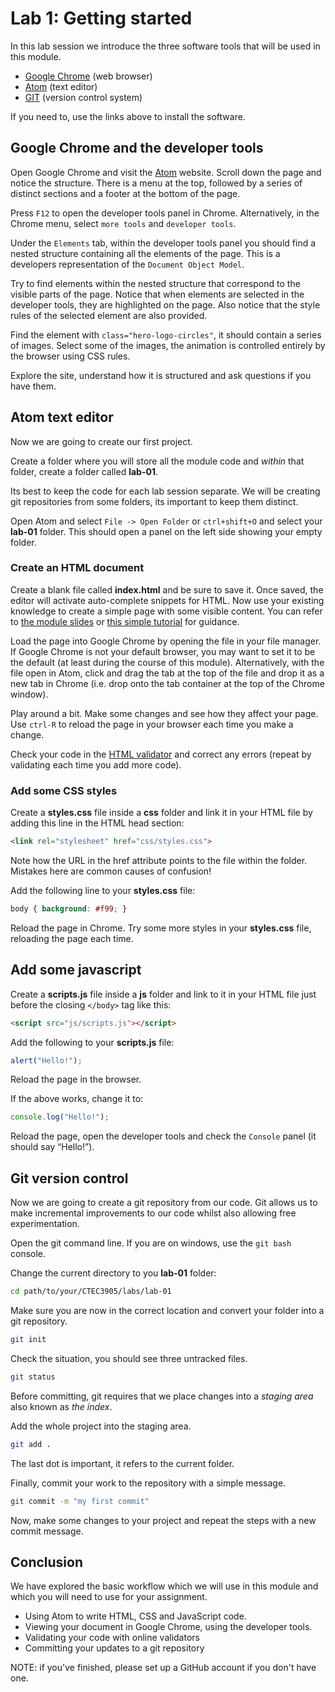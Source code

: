 # Lab 1: Getting started

In this lab session we introduce the three software tools that will be used in this module.

- [Google Chrome](https://www.google.com/intl/en_uk/chrome/) (web browser)
- [Atom](https://atom.io/) (text editor)
- [GIT](http://git-scm.com/) (version control system)

If you need to, use the links above to install the software.

## Google Chrome and the developer tools

Open Google Chrome and visit the [Atom](https://atom.io/) website.
Scroll down the page and notice the structure.
There is a menu at the top, followed by a series of distinct sections and a footer at the bottom of the page.

Press `F12` to open the developer tools panel in Chrome.
Alternatively, in the Chrome menu, select `more tools` and `developer tools`.

Under the `Elements` tab, within the developer tools panel you should find a nested structure containing all the elements of the page.
This is a developers representation of the `Document Object Model`.

Try to find elements within the nested structure that correspond to the visible parts of the page.
Notice that when elements are selected in the developer tools, they are highlighted on the page.
Also notice that the style rules of the selected element are also provided.

Find the element with `class="hero-logo-circles"`, it should contain a series of images.
Select some of the images, the animation is controlled entirely by the browser using CSS rules.

Explore the site, understand how it is structured and ask questions if you have them.

## Atom text editor

Now we are going to create our first project.

Create a folder where you will store all the module code and *within* that folder, create a folder called **lab-01**.

Its best to keep the code for each lab session separate.
We will be creating git repositories from some folders, its important to keep them distinct.

Open Atom and select `File -> Open Folder` or `ctrl+shift+O` and select your **lab-01** folder.
This should open a panel on the left side showing your empty folder.

### Create an HTML document

Create a blank file called **index.html** and be sure to save it.
Once saved, the editor will activate auto-complete snippets for HTML.
Now use your existing knowledge to create a simple page with some visible content.
You can refer to [the module slides](https://ctec3905-2020-21.github.io/splash/?file=html.md&slide=3) or [this simple tutorial](https://www.w3schools.com/html/html5_intro.asp) for guidance.

Load the page into Google Chrome by opening the file in your file manager.
If Google Chrome is not your default browser, you may want to set it to be the default (at least during the course of this module).
Alternatively, with the file open in Atom, click and drag the tab at the top of the file and drop it as a new tab in Chrome (i.e. drop onto the tab container at the top of the Chrome window).

Play around a bit.
Make some changes and see how they affect your page.
Use `ctrl-R` to reload the page in your browser each time you make a change.

Check your code in the [HTML validator](https://validator.w3.org/) and correct any errors (repeat by validating each time you add more code).

### Add some CSS styles

Create a **styles.css** file inside a **css** folder and link it in your HTML file by adding this line in the HTML head section:
```html
<link rel="stylesheet" href="css/styles.css">
```

Note how the URL in the href attribute points to the file within the folder.
Mistakes here are common causes of confusion!

Add the following line to your **styles.css** file:

```css
body { background: #f99; }
```

Reload the page in Chrome.
Try some more styles in your **styles.css** file, reloading the page each time.

## Add some javascript

Create a **scripts.js** file inside a **js** folder and link to it in your HTML file just before the closing `</body>` tag like this:

```html
<script src="js/scripts.js"></script>
```

Add the following to your **scripts.js** file:

```js
alert("Hello!");
```

Reload the page in the browser.

If the above works, change it to:

```js
console.log("Hello!");
```

Reload the page, open the developer tools and check the `Console` panel (it should say “Hello!”).

## Git version control

Now we are going to create a git repository from our code.
Git allows us to make incremental improvements to our code whilst also allowing free experimentation.

Open the git command line.
If you are on windows, use the `git bash` console.

Change the current directory to you **lab-01** folder:

```bash
cd path/to/your/CTEC3905/labs/lab-01

```

Make sure you are now in the correct location and convert your folder into a git repository.

```bash
git init
```

Check the situation, you should see three untracked files.

```bash
git status
```

Before committing, git requires that we place changes into a *staging area* also known as *the index*.

Add the whole project into the staging area.

```bash
git add .
```

The last dot is important, it refers to the current folder.

Finally, commit your work to the repository with a simple message.

```bash
git commit -m "my first commit"
```

Now, make some changes to your project and repeat the steps with a new commit message.

## Conclusion

We have explored the basic workflow which we will use in this module and which you will need to use for your assignment.

- Using Atom to write HTML, CSS and JavaScript code.
- Viewing your document in Google Chrome, using the developer tools.
- Validating your code with online validators
- Committing your updates to a git repository

NOTE: if you've finished, please set up a GitHub account if you don't have one.
